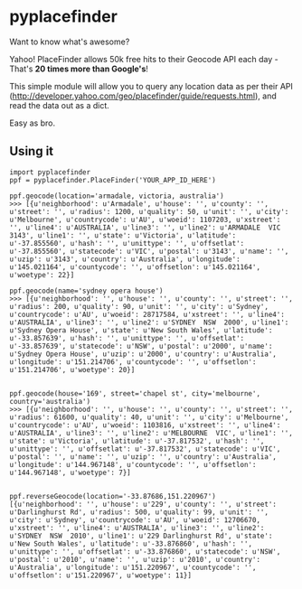 # pyplacefinder

Want to know what's awesome?

Yahoo! PlaceFinder allows 50k free hits to their Geocode API each day - That's **20 times more than Google's**!

This simple module will allow you to query any location data as per their API (http://developer.yahoo.com/geo/placefinder/guide/requests.html), and read the data out as a dict.

Easy as bro.

## Using it
    
    import pyplacefinder
    ppf = pyplacefinder.PlaceFinder('YOUR_APP_ID_HERE')
    
    ppf.geocode(location='armadale, victoria, australia')
    >>> [{u'neighborhood': u'Armadale', u'house': '', u'county': '', u'street': '', u'radius': 1200, u'quality': 50, u'unit': '', u'city': u'Melbourne', u'countrycode': u'AU', u'woeid': 1107203, u'xstreet': '', u'line4': u'AUSTRALIA', u'line3': '', u'line2': u'ARMADALE  VIC  3143', u'line1': '', u'state': u'Victoria', u'latitude': u'-37.855560', u'hash': '', u'unittype': '', u'offsetlat': u'-37.855560', u'statecode': u'VIC', u'postal': u'3143', u'name': '', u'uzip': u'3143', u'country': u'Australia', u'longitude': u'145.021164', u'countycode': '', u'offsetlon': u'145.021164', u'woetype': 22}]
    
    ppf.geocode(name='sydney opera house')
    >>> [{u'neighborhood': '', u'house': '', u'county': '', u'street': '', u'radius': 200, u'quality': 90, u'unit': '', u'city': u'Sydney', u'countrycode': u'AU', u'woeid': 28717584, u'xstreet': '', u'line4': u'AUSTRALIA', u'line3': '', u'line2': u'SYDNEY  NSW  2000', u'line1': u'Sydney Opera House', u'state': u'New South Wales', u'latitude': u'-33.857639', u'hash': '', u'unittype': '', u'offsetlat': u'-33.857639', u'statecode': u'NSW', u'postal': u'2000', u'name': u'Sydney Opera House', u'uzip': u'2000', u'country': u'Australia', u'longitude': u'151.214706', u'countycode': '', u'offsetlon': u'151.214706', u'woetype': 20}]
    
    
    ppf.geocode(house='169', street='chapel st', city='melbourne', country='australia')
    >>> [{u'neighborhood': '', u'house': '', u'county': '', u'street': '', u'radius': 61600, u'quality': 40, u'unit': '', u'city': u'Melbourne', u'countrycode': u'AU', u'woeid': 1103816, u'xstreet': '', u'line4': u'AUSTRALIA', u'line3': '', u'line2': u'MELBOURNE  VIC', u'line1': '', u'state': u'Victoria', u'latitude': u'-37.817532', u'hash': '', u'unittype': '', u'offsetlat': u'-37.817532', u'statecode': u'VIC', u'postal': '', u'name': '', u'uzip': '', u'country': u'Australia', u'longitude': u'144.967148', u'countycode': '', u'offsetlon': u'144.967148', u'woetype': 7}]
    
    
    ppf.reverseGeocode(location='-33.87686,151.220967')
    [{u'neighborhood': '', u'house': u'229', u'county': '', u'street': u'Darlinghurst Rd', u'radius': 500, u'quality': 99, u'unit': '', u'city': u'Sydney', u'countrycode': u'AU', u'woeid': 12706670, u'xstreet': '', u'line4': u'AUSTRALIA', u'line3': '', u'line2': u'SYDNEY  NSW  2010', u'line1': u'229 Darlinghurst Rd', u'state': u'New South Wales', u'latitude': u'-33.876860', u'hash': '', u'unittype': '', u'offsetlat': u'-33.876860', u'statecode': u'NSW', u'postal': u'2010', u'name': '', u'uzip': u'2010', u'country': u'Australia', u'longitude': u'151.220967', u'countycode': '', u'offsetlon': u'151.220967', u'woetype': 11}]